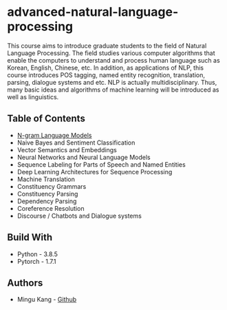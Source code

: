 # advanced-natural-language-processing
This course aims to introduce graduate students to the field of Natural Language Processing. The field studies various computer algorithms that enable the computers to understand and process human language such as Korean, English, Chinese, etc. In addition, as applications of NLP, this course introduces POS tagging, named entity recognition, translation, parsing, dialogue systems and etc. NLP is actually multidisciplinary. Thus, many basic ideas and algorithms of machine learning will be introduced as well as linguistics.




## Table of Contents

* [N-gram Language Models](https://github.com/minqukanq/advanced-natural-language-processing/tree/main/n-gram-language-modeling)
* Naive Bayes and Sentiment Classification
* Vector Semantics and Embeddings
* Neural Networks and Neural Language Models
* Sequence Labeling for Parts of Speech and Named Entities
* Deep Learning Architectures for Sequence Processing
* Machine Translation
* Constituency Grammars
* Constituency Parsing
* Dependency Parsing
* Coreference Resolution
* Discourse / Chatbots and Dialogue systems



## Build With

* Python - 3.8.5
* Pytorch - 1.7.1



## Authors

* Mingu Kang - [Github](https://github.com/minqukanq)






